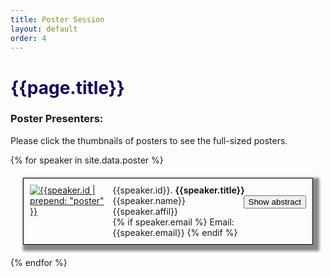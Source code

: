```yaml
---
title: Poster Session
layout: default
order: 4
---
```


<script>
  function showFun(pID, pbnID) {
    var x = document.getElementById(pID);
    var bntext = document.getElementById(pbnID);
    if (x.style.display === "none") {
      x.style.display = "block";
      bntext.innerText = "Hide abstract";
    } else {
      x.style.display = "none";
      bntext.innerText = "Show abstract";
    }
  }
</script>
<script src="{{ site.baseurl }}/assets/js/pdfThumbnails/pdfThumbnails.js"
  data-pdfjs-src="{{site.baseurl }}/assets/js/pdfThumbnails/build/pdf.js"></script>

<h1 style="color: #120659;"> {{page.title}} </h1>
<h3> Poster Presenters: </h3>

Please click the thumbnails of posters to see the full-sized posters.

{% for speaker in site.data.poster %}

<div class="poster"
  style="border: 1px solid black; margin: 20px;padding: 10px; box-shadow: 5px 5px 4px 5px #888888;display: table;">
  <div>
    <!-- <img alt= '{{speaker.id | prepend: "poster" }}' data-pdf-thumbnail-file="{{site.baseurl }}/assets/posters/{{speaker.id | prepend: "poster" }}.pdf" style="float: left;width: 22%;padding:1px;margin-right:10px;border: 5px solid Gainsboro"> -->
    <div style="float: left; width: 27%">
      <a target="_blank" href="{{site.baseurl }}/assets/posters/{{speaker.id | prepend: " poster" }}.jpg">
        <img class="psimg" alt='{{speaker.id | prepend: "poster" }}'
          src="{{site.baseurl }}/assets/posters/{{speaker.id | prepend: " poster" }}.jpg"
          onerror="if (this.src != '{{site.baseurl }}/assets/posters/default.jpg') this.src = '{{site.baseurl }}/assets/posters/default.jpg';">
      </a>
    </div>
    <div style="float: right; width: 70%">
      {{speaker.id}}. <b>{{speaker.title}}</b> <br />
      {{speaker.name}}
      <div style="float: right;">
        <button id="{{speaker.id | prepend: 'poster-bn'}}" class="btn btn-ps"
          onclick="showFun('{{speaker.id | prepend: " poster" }}','{{speaker.id | prepend: "poster-bn" }}')">Show
          abstract</button>
      </div>
      <br />
      {{speaker.affil}} <br />
      {% if speaker.email %}
      Email: {{speaker.email}}
      {% endif %}
      <br />
      <div id="{{speaker.id | prepend: 'poster'}}" style="display: none">
        <b> Abstract</b>: {{speaker.abstract}}
      </div>
    </div>

  </div>
</div>
{% endfor %}